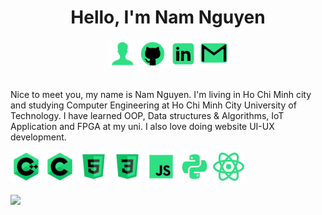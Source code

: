 <!-- ## <div align="center"><img alt="icon" src="https://blush.design/api/download?shareUri=Qi0sYxs0fPehiWMj&c=Skin_0%7Eedb98a&w=800&h=800&fm=png" width=165px></div><div align="center">Hello, I'm Nam Nguyen<img src="https://img.icons8.com/external-tal-revivo-green-tal-revivo/344/external-verified-check-circle-for-approved-valid-content-basic-green-tal-revivo.png" height=23px></div> -->

# <div align="center">Hello, I'm Nam Nguyen</div>

<div align="center">
	<a title="Personal site" href="https://nguyend-nam.github.io/"><img alt="Personal site" height=45px src="img/user-100.png"></a>
	<a title="GitHub" href="https://github.com/NguyenD-Nam"><img alt="GitHub" height=45px src="img/github-240.png"></a>
	<a title="LinkedIn" href="https://www.linkedin.com/in/nguyend-nam/"><img alt="LinkedIn" height=45px src="img/linkedin-240.png"></a>
<!-- 	<a title="CodePen" href="https://codepen.io/nguyend-nam"><img alt="CodePen" height=50px src="https://img.icons8.com/external-tal-revivo-green-tal-revivo/344/external-multi-platform-online-code-editor-and-open-source-learning-service-logo-green-tal-revivo.png"></a> -->
	<a title="Gmail" href="https://mail.google.com/mail/?view=cm&fs=1&tf=1&to=nguyennamnade22@gmail.com"><img alt="Gmail" height=45px src="img/gmail-logo-256.png"></a></div>
</div>
<br>

Nice to meet you, my name is Nam Nguyen. I'm living in Ho Chi Minh city and studying Computer Engineering at Ho Chi Minh City University of Technology.
I have learned OOP, Data structures & Algorithms, IoT Application and FPGA at my uni. I also love doing website UI-UX development.

<div>
	<img alt="C++" height=50px src="img/c++-240.png">
	<img alt="C" height=50px src="img/c-240.png">
	<img alt="HTML" height=50px src="img/html-5-240.png">
	<img alt="CSS" height=50px src="img/css3-240.png">
	<img alt="JavaScript" height=50px src="img/javascript-240.png">
	<img alt="Python" height=50px src="img/python-240.png">
	<img alt="React" height=50px src="img/react-160.png">
</div>
<br>

<div>
	<img src="https://github-readme-stats.vercel.app/api?username=nguyend-nam&show_icons=true&hide_border=true&border_radius=7&icon_color=57cc99&title_color=80ed99&bg_color=22577a&text_color=80ed99" height=183px>
</div>


<!-- <details>
	<summary>Connect With Me</summary>
	<div><a title="Personal site" href="https://nguyend-nam.github.io/"><img alt="Personal site" height=30px src="https://img.shields.io/badge/personal_site-0078D7?style=for-the-badge&logo=Microsoft-edge&logoColor=white"></a><a title="GitHub" href="https://github.com/NguyenD-Nam"><img alt="GitHub" height=30px src="https://img.shields.io/badge/github-%23121011.svg?style=for-the-badge&logo=github&logoColor=white"></a><a title="LinkedIn" href="https://www.linkedin.com/in/nguyend-nam/"><img alt="LinkedIn" height=30px src="https://img.shields.io/badge/linkedin-%230077B5.svg?style=for-the-badge&logo=linkedin&logoColor=white"></a><a title="CodePen" href="https://codepen.io/nguyend-nam"><img alt="CodePen" height=30px src="https://img.shields.io/badge/Codepen-000000?style=for-the-badge&logo=codepen&logoColor=white"></a><a title="Gmail" href="https://mail.google.com/mail/?view=cm&fs=1&tf=1&to=nguyennamnade22@gmail.com"><img alt="Gmail" height=30px src="https://img.shields.io/badge/Gmail-D14836?style=for-the-badge&logo=gmail&logoColor=white"></a></div>
</details> -->

<!-- <br><img src="https://github-readme-stats.vercel.app/api/top-langs/?username=nguyend-nam&layout=compact&langs_count=8&hide_border=true&border_radius=7&icon_color=57cc99&title_color=80ed99&bg_color=22577a&text_color=80ed99" height=158px> -->

<!-- <details>
	<summary>My GitHub Stats</summary>
	<div>
	<img src="https://github-readme-stats.vercel.app/api?username=nguyend-nam&show_icons=true&hide_border=true&border_radius=0&icon_color=fff&title_color=fff&bg_color=a6ddfc&text_color=000" height=188px><br><img src="https://github-readme-stats.vercel.app/api/top-langs/?username=nguyend-nam&layout=compact&langs_count=8&hide_border=true&border_radius=0&icon_color=fff&title_color=fff&bg_color=a6ddfc&text_color=000" height=163px></div>
</details> -->

